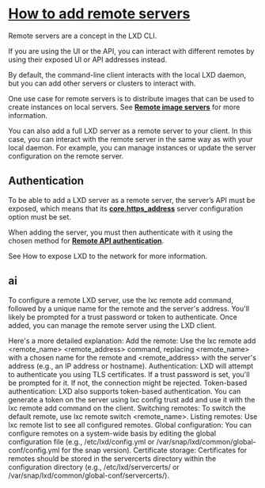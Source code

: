 # **[How to add remote servers](https://documentation.ubuntu.com/lxd/latest/remotes/)**

Remote servers are a concept in the LXD CLI.

If you are using the UI or the API, you can interact with different remotes by using their exposed UI or API addresses instead.

By default, the command-line client interacts with the local LXD daemon, but you can add other servers or clusters to interact with.

One use case for remote servers is to distribute images that can be used to create instances on local servers. See **[Remote image servers](https://documentation.ubuntu.com/lxd/latest/reference/remote_image_servers/#remote-image-servers)** for more information.

You can also add a full LXD server as a remote server to your client. In this case, you can interact with the remote server in the same way as with your local daemon. For example, you can manage instances or update the server configuration on the remote server.

## Authentication

To be able to add a LXD server as a remote server, the server’s API must be exposed, which means that its **[core.https_address](https://documentation.ubuntu.com/lxd/latest/server/#server-core:core.https_address)** server configuration option must be set.

When adding the server, you must then authenticate with it using the chosen method for **[Remote API authentication](https://documentation.ubuntu.com/lxd/latest/authentication/#authentication)**.

See How to expose LXD to the network for more information.

## ai

To configure a remote LXD server, use the lxc remote add command, followed by a unique name for the remote and the server's address. You'll likely be prompted for a trust password or token to authenticate. Once added, you can manage the remote server using the LXD client.

Here's a more detailed explanation:
Add the remote: Use the lxc remote add <remote_name> <remote_address> command, replacing <remote_name> with a chosen name for the remote and <remote_address> with the server's address (e.g., an IP address or hostname).
Authentication: LXD will attempt to authenticate you using TLS certificates. If a trust password is set, you'll be prompted for it. If not, the connection might be rejected.
Token-based authentication: LXD also supports token-based authentication. You can generate a token on the server using lxc config trust add and use it with the lxc remote add command on the client.
Switching remotes: To switch the default remote, use lxc remote switch <remote_name>.
Listing remotes: Use lxc remote list to see all configured remotes.
Global configuration: You can configure remotes on a system-wide basis by editing the global configuration file (e.g., /etc/lxd/config.yml or /var/snap/lxd/common/global-conf/config.yml for the snap version).
Certificate storage: Certificates for remotes should be stored in the servercerts directory within the configuration directory (e.g., /etc/lxd/servercerts/ or /var/snap/lxd/common/global-conf/servercerts/).
